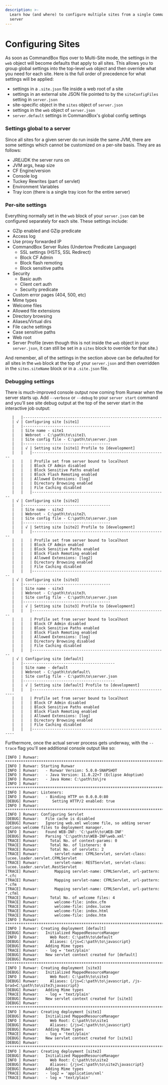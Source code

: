 ```yaml
---
description: >-
  Learn how (and where) to configure multiple sites from a single CommandBox
  server
---
```


# Configuring Sites

As soon as CommandBox flips over to Multi-Site mode, the settings in the `web` object will become defaults that apply to all sites. This allows you to group global settings into the top-level `web` object and then override what you need for each site. Here is the full order of precedence for what settings will be applied:

* settings in a `.site.json` file inside a web root of a site
* settings in an external site JSON file pointed to by the `siteConfigFiles` setting in `server.json`
* site-specific object in the `sites` object of `server.json`
* settings in the `web` object of `server.json`
* `server.default` settings in CommandBox's global config settings

### Settings global to a server

Since all sites for a given server do run inside the same JVM, there are some settings which cannot be customized on a per-site basis. They are as follows:

* JRE/JDK the server runs on
* JVM args, heap size
* CF Engine/version
* Console log
* Tuckey Rewrites (part of servlet)
* Environment Variables
* Tray icon (there is a single tray icon for the entire server)

### Per-site settings

Everything normally set in the `web` block of your `server.json` can be configured separately for each site. These settings include:

* GZIp enabled and GZip predicate
* Access log
* Use proxy forwarded IP
* CommandBox Server Rules (Undertow Predicate Language)
  * SSL settings (HSTS, SSL Redirect)
  * Block CF Admin
  * Block flash remoting
  * Block sensitive paths
* Security
  * Basic auth
  * Client cert auth
  * Security predicate
* Custom error pages (404, 500, etc)
* Mime types
* Welcome files
* Allowed file extensions
* Directory browsing
* Aliases/Virtual dirs
* File cache settings
* Case sensitive paths
* Web root
* Server Profile (even though this is not inside the `web` object in your `server.json`, it can still be set in a `sites` block to override for that site.)

And remember, all of the settings in the section above can be defaulted for all sites in the `web` block at the top of your `server.json` and then overridden in the `sites.siteName` block or in a `.site.json` file.

### Debugging settings

There is much-improved console output now coming from Runwar when the server starts up. Add `--verbose` or `--debug` to your `server start` command and you'll see site debug output at the top of the server start in the interactive job output:

```
   |   |--------------------------------------------------------------
   | √ | Configuring site [site1]
   |   |---------------------------------------
   |   | Site name - site1
   |   | Webroot - C:\path\to\site1\
   |   | Site config file - C:\path\to\server.json
   |   |---------------------------------------
   |   | √ | Setting site [site1] Profile to [development]
   |   |   |------------------------------------------------------------
   |   |   | Profile set from server bound to localhost
   |   |   | Block CF Admin disabled
   |   |   | Block Sensitive Paths enabled
   |   |   | Block Flash Remoting enabled
   |   |   | Allowed Extensions: [log]
   |   |   | Directory Browsing enabled
   |   |   | File Caching disabled
   |   |   |------------------------------------------------------------
   | √ | Configuring site [site2]
   |   |---------------------------------------
   |   | Site name - site2
   |   | Webroot - C:\path\to\site2\
   |   | Site config file - C:\path\to\server.json
   |   |---------------------------------------
   |   | √ | Setting site [site2] Profile to [development]
   |   |   |------------------------------------------------------------
   |   |   | Profile set from server bound to localhost
   |   |   | Block CF Admin enabled
   |   |   | Block Sensitive Paths enabled
   |   |   | Block Flash Remoting enabled
   |   |   | Allowed Extensions: [log2]
   |   |   | Directory Browsing enabled
   |   |   | File Caching disabled
   |   |   |------------------------------------------------------------
   | √ | Configuring site [site3]
   |   |---------------------------------------
   |   | Site name - site3
   |   | Webroot - C:\path\to\site3\
   |   | Site config file - C:\path\to\server.json
   |   |---------------------------------------
   |   | √ | Setting site [site3] Profile to [development]
   |   |   |------------------------------------------------------------
   |   |   | Profile set from server bound to localhost
   |   |   | Block CF Admin disabled
   |   |   | Block Sensitive Paths enabled
   |   |   | Block Flash Remoting enabled
   |   |   | Allowed Extensions: [log]
   |   |   | Directory Browsing disabled
   |   |   | File Caching disabled
   |   |   |------------------------------------------------------------
   | √ | Configuring site [default]
   |   |-----------------------------------------
   |   | Site name - default
   |   | Webroot - C:\path\to\default\
   |   | Site config file - C:\path\to\server.json
   |   |-----------------------------------------
   |   | √ | Setting site [default] Profile to [development]
   |   |   |--------------------------------------------------------------
   |   |   | Profile set from server bound to localhost
   |   |   | Block CF Admin disabled
   |   |   | Block Sensitive Paths enabled
   |   |   | Block Flash Remoting enabled
   |   |   | Allowed Extensions: [log]
   |   |   | Directory Browsing enabled
   |   |   | File Caching disabled
   |   |   |--------------------------------------------------------------
```

Furthermore, once the actual server process gets underway, with the `--trace` flag you'll see additional console output like so:

```
[INFO ] Runwar: ******************************************************************************
[INFO ] Runwar: Starting Runwar
[INFO ] Runwar:   - Runwar Version: 5.0.0-SNAPSHOT
[INFO ] Runwar:   - Java Version: 11.0.22+7 (Eclipse Adoptium)
[INFO ] Runwar:   - Java Home: C:\path\to\jre
[INFO ] Runwar: ******************************************************************************
[INFO ] Runwar: Listeners:
[INFO ] Runwar:   - Binding HTTP on 0.0.0.0:80
[DEBUG] Runwar:      Setting HTTP/2 enabled: true
[INFO ] Runwar: ******************************************************************************
[INFO ] Runwar: Configuring Servlet
[DEBUG] Runwar:   File cache is disabled
[DEBUG] Runwar:   Ignoring web.xml welcome file, so adding server options welcome files to deployment manager.
[INFO ] Runwar:   Found WEB-INF: 'C:\path\to\WEB-INF'
[DEBUG] Runwar:   Parsing 'C:\path\to\WEB-INF\web.xml'
[TRACE] Runwar:     Total No. of context-params: 0
[TRACE] Runwar:     Total No. of listeners: 0
[TRACE] Runwar:     Total No. of servlets: 2
[TRACE] Runwar:       servlet-name: CFMLServlet, servlet-class: lucee.loader.servlet.CFMLServlet
[TRACE] Runwar:       servlet-name: RESTServlet, servlet-class: lucee.loader.servlet.RestServlet
[TRACE] Runwar:       Mapping servlet-name: CFMLServlet, url-pattern: *.cfc
[TRACE] Runwar:       Mapping servlet-name: CFMLServlet, url-pattern: *.cfm
[TRACE] Runwar:       Mapping servlet-name: CFMLServlet, url-pattern: *.cfml
[TRACE] Runwar:     Total No. of welcome files: 4
[TRACE] Runwar:       welcome-file: index.cfm
[TRACE] Runwar:       welcome-file: index.lucee
[TRACE] Runwar:       welcome-file: index.html
[TRACE] Runwar:       welcome-file: index.htm
[INFO ] Runwar: ******************************************************************************
[INFO ] Runwar: Creating deployment [default]
[DEBUG] Runwar:   Initialized MappedResourceManager
[INFO ] Runwar:     Web Root: C:\path\to\default
[DEBUG] Runwar:     Aliases: {/js=C:\path\to\javascript}
[DEBUG] Runwar:   Adding Mime types
[TRACE] Runwar:   - log = 'text/plain'
[DEBUG] Runwar:   New servlet context created for [default]
[DEBUG] Runwar: ******************************************************************************
[INFO ] Runwar: Creating deployment [site3]
[DEBUG] Runwar:   Initialized MappedResourceManager
[INFO ] Runwar:     Web Root: C:\path\to\site3
[DEBUG] Runwar:     Aliases: {/js=C:\path\to\javascript, /js-brad=C:\path\to\site3\javascript}
[DEBUG] Runwar:   Adding Mime types
[TRACE] Runwar:   - log = 'text/plain'
[DEBUG] Runwar:   New servlet context created for [site3]
[DEBUG] Runwar: ******************************************************************************
[INFO ] Runwar: Creating deployment [site1]
[DEBUG] Runwar:   Initialized MappedResourceManager
[INFO ] Runwar:     Web Root: C:\path\to\site1
[DEBUG] Runwar:     Aliases: {/js=C:\path\to\javascript}
[DEBUG] Runwar:   Adding Mime types
[TRACE] Runwar:   - log = 'text/plain'
[DEBUG] Runwar:   New servlet context created for [site1]
[DEBUG] Runwar: ******************************************************************************
[INFO ] Runwar: Creating deployment [site2]
[DEBUG] Runwar:   Initialized MappedResourceManager
[INFO ] Runwar:     Web Root: C:\path\to\site2
[DEBUG] Runwar:     Aliases: {/js=C:\path\to\site2\javascript}
[DEBUG] Runwar:   Adding Mime types
[TRACE] Runwar:   - log2 = 'application/xml'
[TRACE] Runwar:   - log = 'text/plain'
```
